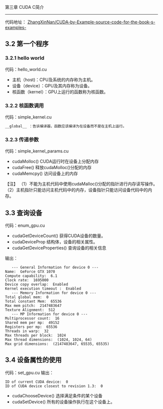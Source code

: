 
第三章    CUDA C简介 
___________
代码地址：
[ZhangXinNan/CUDA-by-Example-source-code-for-the-book-s-examples-](https://github.com/ZhangXinNan/CUDA-by-Example-source-code-for-the-book-s-examples-)




## 3.2 第一个程序

### 3.2.1 hello world
代码：hello_world.cu
* 主机（host)：CPU及系统的内存称为主机。
* 设备（device）：GPU及其内存称为设备。
* 核函数（kernel）：GPU上运行的函数称为核函数。

### 3.2.2 核函数调用
代码：simple_kernel.cu
```c++
__global__ ：告诉编译器，函数应该编译为在设备而不是在主机上运行。
```

### 3.2.3 传递参数
代码：simple_kernel_params.cu
* cudaMolloc()      CUDA运行时在设备上分配内存
* cudaFree()        释放cudaMolloc()分配的内存
* cudaMemcpy()      访问设备上的内存

【注】
（1）不能为主机代码中使用cudaMalloc()分配的指针进行内存读写操作。
（2）主机指针只能访问主机代码中的内存，设备指针只能访问设备代码中的内存。

## 3.3 查询设备
代码：enum_gpu.cu
* cudaGetDeviceCount()      获得CUDA设备的数量。
* cudaDeviceProp            结构体，设备的相关属性。
* cudaGetDeviceProperties() 查询设备的相关信息



输出：
```
   --- General Information for device 0 ---
Name:  GeForce GTX 1070
Compute capability:  6.1
Clock rate:  1695000
Device copy overlap:  Enabled
Kernel execution timeout :  Enabled
   --- Memory Information for device 0 ---
Total global mem:  0
Total constant Mem:  65536
Max mem pitch:  2147483647
Texture Alignment:  512
   --- MP Information for device 0 ---
Multiprocessor count:  16
Shared mem per mp:  49152
Registers per mp:  65536
Threads in warp:  32
Max threads per block:  1024
Max thread dimensions:  (1024, 1024, 64)
Max grid dimensions:  (2147483647, 65535, 65535)
```

## 3.4 设备属性的使用
代码：set_gpu.cu
输出：
```
ID of current CUDA device:  0
ID of CUDA device closest to revision 1.3:  0
```


* cudaChooseDevice()        选择满足条件的某个设备
* cudaSetDevice()           所有的设备操作执行在这个设备上。



